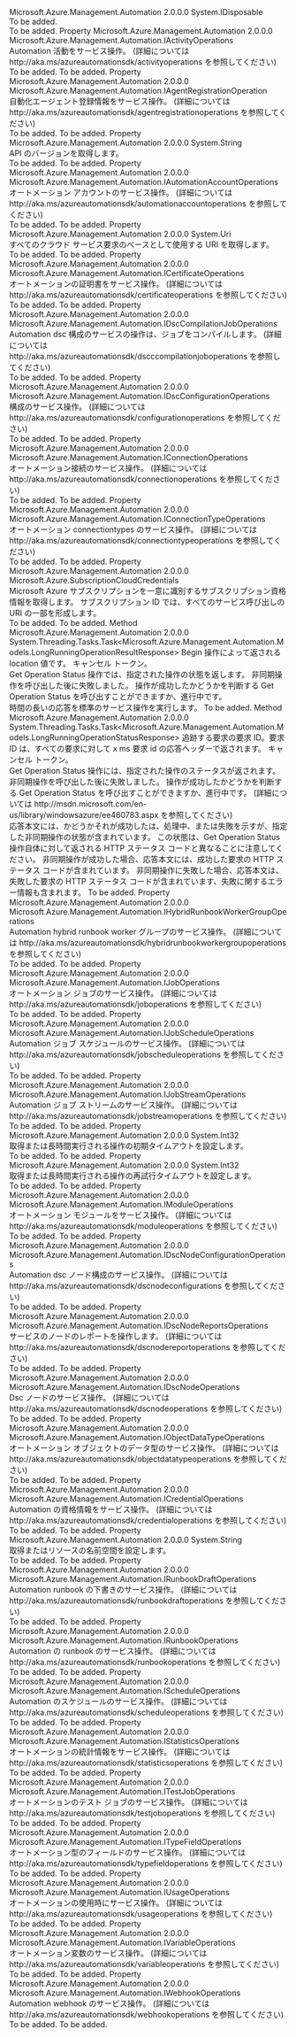 <Type Name="IAutomationManagementClient" FullName="Microsoft.Azure.Management.Automation.IAutomationManagementClient">
  <TypeSignature Language="C#" Value="public interface IAutomationManagementClient : IDisposable" />
  <TypeSignature Language="ILAsm" Value=".class public interface auto ansi abstract IAutomationManagementClient implements class System.IDisposable" />
  <TypeSignature Language="DocId" Value="T:Microsoft.Azure.Management.Automation.IAutomationManagementClient" />
  <TypeSignature Language="VB.NET" Value="Public Interface IAutomationManagementClient&#xA;Implements IDisposable" />
  <TypeSignature Language="F#" Value="type IAutomationManagementClient = interface&#xA;    interface IDisposable" />
  <AssemblyInfo>
    <AssemblyName>Microsoft.Azure.Management.Automation</AssemblyName>
    <AssemblyVersion>2.0.0.0</AssemblyVersion>
  </AssemblyInfo>
  <Interfaces>
    <Interface>
      <InterfaceName>System.IDisposable</InterfaceName>
    </Interface>
  </Interfaces>
  <Docs>
    <summary>To be added.</summary>
    <remarks>To be added.</remarks>
  </Docs>
  <Members>
    <Member MemberName="Activities">
      <MemberSignature Language="C#" Value="public Microsoft.Azure.Management.Automation.IActivityOperations Activities { get; }" />
      <MemberSignature Language="ILAsm" Value=".property instance class Microsoft.Azure.Management.Automation.IActivityOperations Activities" />
      <MemberSignature Language="DocId" Value="P:Microsoft.Azure.Management.Automation.IAutomationManagementClient.Activities" />
      <MemberSignature Language="VB.NET" Value="Public ReadOnly Property Activities As IActivityOperations" />
      <MemberSignature Language="F#" Value="member this.Activities : Microsoft.Azure.Management.Automation.IActivityOperations" Usage="Microsoft.Azure.Management.Automation.IAutomationManagementClient.Activities" />
      <MemberType>Property</MemberType>
      <AssemblyInfo>
        <AssemblyName>Microsoft.Azure.Management.Automation</AssemblyName>
        <AssemblyVersion>2.0.0.0</AssemblyVersion>
      </AssemblyInfo>
      <ReturnValue>
        <ReturnType>Microsoft.Azure.Management.Automation.IActivityOperations</ReturnType>
      </ReturnValue>
      <Docs>
        <summary>
            Automation 活動をサービス操作。  (詳細については http://aka.ms/azureautomationsdk/activityoperations を参照してください)
            </summary>
        <value>To be added.</value>
        <remarks>To be added.</remarks>
      </Docs>
    </Member>
    <Member MemberName="AgentRegistrationInformation">
      <MemberSignature Language="C#" Value="public Microsoft.Azure.Management.Automation.IAgentRegistrationOperation AgentRegistrationInformation { get; }" />
      <MemberSignature Language="ILAsm" Value=".property instance class Microsoft.Azure.Management.Automation.IAgentRegistrationOperation AgentRegistrationInformation" />
      <MemberSignature Language="DocId" Value="P:Microsoft.Azure.Management.Automation.IAutomationManagementClient.AgentRegistrationInformation" />
      <MemberSignature Language="VB.NET" Value="Public ReadOnly Property AgentRegistrationInformation As IAgentRegistrationOperation" />
      <MemberSignature Language="F#" Value="member this.AgentRegistrationInformation : Microsoft.Azure.Management.Automation.IAgentRegistrationOperation" Usage="Microsoft.Azure.Management.Automation.IAutomationManagementClient.AgentRegistrationInformation" />
      <MemberType>Property</MemberType>
      <AssemblyInfo>
        <AssemblyName>Microsoft.Azure.Management.Automation</AssemblyName>
        <AssemblyVersion>2.0.0.0</AssemblyVersion>
      </AssemblyInfo>
      <ReturnValue>
        <ReturnType>Microsoft.Azure.Management.Automation.IAgentRegistrationOperation</ReturnType>
      </ReturnValue>
      <Docs>
        <summary>
            自動化エージェント登録情報をサービス操作。
            (詳細については http://aka.ms/azureautomationsdk/agentregistrationoperations を参照してください)
            </summary>
        <value>To be added.</value>
        <remarks>To be added.</remarks>
      </Docs>
    </Member>
    <Member MemberName="ApiVersion">
      <MemberSignature Language="C#" Value="public string ApiVersion { get; }" />
      <MemberSignature Language="ILAsm" Value=".property instance string ApiVersion" />
      <MemberSignature Language="DocId" Value="P:Microsoft.Azure.Management.Automation.IAutomationManagementClient.ApiVersion" />
      <MemberSignature Language="VB.NET" Value="Public ReadOnly Property ApiVersion As String" />
      <MemberSignature Language="F#" Value="member this.ApiVersion : string" Usage="Microsoft.Azure.Management.Automation.IAutomationManagementClient.ApiVersion" />
      <MemberType>Property</MemberType>
      <AssemblyInfo>
        <AssemblyName>Microsoft.Azure.Management.Automation</AssemblyName>
        <AssemblyVersion>2.0.0.0</AssemblyVersion>
      </AssemblyInfo>
      <ReturnValue>
        <ReturnType>System.String</ReturnType>
      </ReturnValue>
      <Docs>
        <summary>
            API のバージョンを取得します。
            </summary>
        <value>To be added.</value>
        <remarks>To be added.</remarks>
      </Docs>
    </Member>
    <Member MemberName="AutomationAccounts">
      <MemberSignature Language="C#" Value="public Microsoft.Azure.Management.Automation.IAutomationAccountOperations AutomationAccounts { get; }" />
      <MemberSignature Language="ILAsm" Value=".property instance class Microsoft.Azure.Management.Automation.IAutomationAccountOperations AutomationAccounts" />
      <MemberSignature Language="DocId" Value="P:Microsoft.Azure.Management.Automation.IAutomationManagementClient.AutomationAccounts" />
      <MemberSignature Language="VB.NET" Value="Public ReadOnly Property AutomationAccounts As IAutomationAccountOperations" />
      <MemberSignature Language="F#" Value="member this.AutomationAccounts : Microsoft.Azure.Management.Automation.IAutomationAccountOperations" Usage="Microsoft.Azure.Management.Automation.IAutomationManagementClient.AutomationAccounts" />
      <MemberType>Property</MemberType>
      <AssemblyInfo>
        <AssemblyName>Microsoft.Azure.Management.Automation</AssemblyName>
        <AssemblyVersion>2.0.0.0</AssemblyVersion>
      </AssemblyInfo>
      <ReturnValue>
        <ReturnType>Microsoft.Azure.Management.Automation.IAutomationAccountOperations</ReturnType>
      </ReturnValue>
      <Docs>
        <summary>
            オートメーション アカウントのサービス操作。  (詳細については http://aka.ms/azureautomationsdk/automationaccountoperations を参照してください)
            </summary>
        <value>To be added.</value>
        <remarks>To be added.</remarks>
      </Docs>
    </Member>
    <Member MemberName="BaseUri">
      <MemberSignature Language="C#" Value="public Uri BaseUri { get; }" />
      <MemberSignature Language="ILAsm" Value=".property instance class System.Uri BaseUri" />
      <MemberSignature Language="DocId" Value="P:Microsoft.Azure.Management.Automation.IAutomationManagementClient.BaseUri" />
      <MemberSignature Language="VB.NET" Value="Public ReadOnly Property BaseUri As Uri" />
      <MemberSignature Language="F#" Value="member this.BaseUri : Uri" Usage="Microsoft.Azure.Management.Automation.IAutomationManagementClient.BaseUri" />
      <MemberType>Property</MemberType>
      <AssemblyInfo>
        <AssemblyName>Microsoft.Azure.Management.Automation</AssemblyName>
        <AssemblyVersion>2.0.0.0</AssemblyVersion>
      </AssemblyInfo>
      <ReturnValue>
        <ReturnType>System.Uri</ReturnType>
      </ReturnValue>
      <Docs>
        <summary>
            すべてのクラウド サービス要求のベースとして使用する URI を取得します。
            </summary>
        <value>To be added.</value>
        <remarks>To be added.</remarks>
      </Docs>
    </Member>
    <Member MemberName="Certificates">
      <MemberSignature Language="C#" Value="public Microsoft.Azure.Management.Automation.ICertificateOperations Certificates { get; }" />
      <MemberSignature Language="ILAsm" Value=".property instance class Microsoft.Azure.Management.Automation.ICertificateOperations Certificates" />
      <MemberSignature Language="DocId" Value="P:Microsoft.Azure.Management.Automation.IAutomationManagementClient.Certificates" />
      <MemberSignature Language="VB.NET" Value="Public ReadOnly Property Certificates As ICertificateOperations" />
      <MemberSignature Language="F#" Value="member this.Certificates : Microsoft.Azure.Management.Automation.ICertificateOperations" Usage="Microsoft.Azure.Management.Automation.IAutomationManagementClient.Certificates" />
      <MemberType>Property</MemberType>
      <AssemblyInfo>
        <AssemblyName>Microsoft.Azure.Management.Automation</AssemblyName>
        <AssemblyVersion>2.0.0.0</AssemblyVersion>
      </AssemblyInfo>
      <ReturnValue>
        <ReturnType>Microsoft.Azure.Management.Automation.ICertificateOperations</ReturnType>
      </ReturnValue>
      <Docs>
        <summary>
            オートメーションの証明書をサービス操作。  (詳細については http://aka.ms/azureautomationsdk/certificateoperations を参照してください)
            </summary>
        <value>To be added.</value>
        <remarks>To be added.</remarks>
      </Docs>
    </Member>
    <Member MemberName="CompilationJobs">
      <MemberSignature Language="C#" Value="public Microsoft.Azure.Management.Automation.IDscCompilationJobOperations CompilationJobs { get; }" />
      <MemberSignature Language="ILAsm" Value=".property instance class Microsoft.Azure.Management.Automation.IDscCompilationJobOperations CompilationJobs" />
      <MemberSignature Language="DocId" Value="P:Microsoft.Azure.Management.Automation.IAutomationManagementClient.CompilationJobs" />
      <MemberSignature Language="VB.NET" Value="Public ReadOnly Property CompilationJobs As IDscCompilationJobOperations" />
      <MemberSignature Language="F#" Value="member this.CompilationJobs : Microsoft.Azure.Management.Automation.IDscCompilationJobOperations" Usage="Microsoft.Azure.Management.Automation.IAutomationManagementClient.CompilationJobs" />
      <MemberType>Property</MemberType>
      <AssemblyInfo>
        <AssemblyName>Microsoft.Azure.Management.Automation</AssemblyName>
        <AssemblyVersion>2.0.0.0</AssemblyVersion>
      </AssemblyInfo>
      <ReturnValue>
        <ReturnType>Microsoft.Azure.Management.Automation.IDscCompilationJobOperations</ReturnType>
      </ReturnValue>
      <Docs>
        <summary>
            Automation dsc 構成のサービスの操作は、ジョブをコンパイルします。
            (詳細については http://aka.ms/azureautomationsdk/dscccompilationjoboperations を参照してください)
            </summary>
        <value>To be added.</value>
        <remarks>To be added.</remarks>
      </Docs>
    </Member>
    <Member MemberName="Configurations">
      <MemberSignature Language="C#" Value="public Microsoft.Azure.Management.Automation.IDscConfigurationOperations Configurations { get; }" />
      <MemberSignature Language="ILAsm" Value=".property instance class Microsoft.Azure.Management.Automation.IDscConfigurationOperations Configurations" />
      <MemberSignature Language="DocId" Value="P:Microsoft.Azure.Management.Automation.IAutomationManagementClient.Configurations" />
      <MemberSignature Language="VB.NET" Value="Public ReadOnly Property Configurations As IDscConfigurationOperations" />
      <MemberSignature Language="F#" Value="member this.Configurations : Microsoft.Azure.Management.Automation.IDscConfigurationOperations" Usage="Microsoft.Azure.Management.Automation.IAutomationManagementClient.Configurations" />
      <MemberType>Property</MemberType>
      <AssemblyInfo>
        <AssemblyName>Microsoft.Azure.Management.Automation</AssemblyName>
        <AssemblyVersion>2.0.0.0</AssemblyVersion>
      </AssemblyInfo>
      <ReturnValue>
        <ReturnType>Microsoft.Azure.Management.Automation.IDscConfigurationOperations</ReturnType>
      </ReturnValue>
      <Docs>
        <summary>
            構成のサービス操作。  (詳細については http://aka.ms/azureautomationsdk/configurationoperations を参照してください)
            </summary>
        <value>To be added.</value>
        <remarks>To be added.</remarks>
      </Docs>
    </Member>
    <Member MemberName="Connections">
      <MemberSignature Language="C#" Value="public Microsoft.Azure.Management.Automation.IConnectionOperations Connections { get; }" />
      <MemberSignature Language="ILAsm" Value=".property instance class Microsoft.Azure.Management.Automation.IConnectionOperations Connections" />
      <MemberSignature Language="DocId" Value="P:Microsoft.Azure.Management.Automation.IAutomationManagementClient.Connections" />
      <MemberSignature Language="VB.NET" Value="Public ReadOnly Property Connections As IConnectionOperations" />
      <MemberSignature Language="F#" Value="member this.Connections : Microsoft.Azure.Management.Automation.IConnectionOperations" Usage="Microsoft.Azure.Management.Automation.IAutomationManagementClient.Connections" />
      <MemberType>Property</MemberType>
      <AssemblyInfo>
        <AssemblyName>Microsoft.Azure.Management.Automation</AssemblyName>
        <AssemblyVersion>2.0.0.0</AssemblyVersion>
      </AssemblyInfo>
      <ReturnValue>
        <ReturnType>Microsoft.Azure.Management.Automation.IConnectionOperations</ReturnType>
      </ReturnValue>
      <Docs>
        <summary>
            オートメーション接続のサービス操作。  (詳細については http://aka.ms/azureautomationsdk/connectionoperations を参照してください)
            </summary>
        <value>To be added.</value>
        <remarks>To be added.</remarks>
      </Docs>
    </Member>
    <Member MemberName="ConnectionTypes">
      <MemberSignature Language="C#" Value="public Microsoft.Azure.Management.Automation.IConnectionTypeOperations ConnectionTypes { get; }" />
      <MemberSignature Language="ILAsm" Value=".property instance class Microsoft.Azure.Management.Automation.IConnectionTypeOperations ConnectionTypes" />
      <MemberSignature Language="DocId" Value="P:Microsoft.Azure.Management.Automation.IAutomationManagementClient.ConnectionTypes" />
      <MemberSignature Language="VB.NET" Value="Public ReadOnly Property ConnectionTypes As IConnectionTypeOperations" />
      <MemberSignature Language="F#" Value="member this.ConnectionTypes : Microsoft.Azure.Management.Automation.IConnectionTypeOperations" Usage="Microsoft.Azure.Management.Automation.IAutomationManagementClient.ConnectionTypes" />
      <MemberType>Property</MemberType>
      <AssemblyInfo>
        <AssemblyName>Microsoft.Azure.Management.Automation</AssemblyName>
        <AssemblyVersion>2.0.0.0</AssemblyVersion>
      </AssemblyInfo>
      <ReturnValue>
        <ReturnType>Microsoft.Azure.Management.Automation.IConnectionTypeOperations</ReturnType>
      </ReturnValue>
      <Docs>
        <summary>
            オートメーション connectiontypes のサービス操作。  (詳細については http://aka.ms/azureautomationsdk/connectiontypeoperations を参照してください)
            </summary>
        <value>To be added.</value>
        <remarks>To be added.</remarks>
      </Docs>
    </Member>
    <Member MemberName="Credentials">
      <MemberSignature Language="C#" Value="public Microsoft.Azure.SubscriptionCloudCredentials Credentials { get; }" />
      <MemberSignature Language="ILAsm" Value=".property instance class Microsoft.Azure.SubscriptionCloudCredentials Credentials" />
      <MemberSignature Language="DocId" Value="P:Microsoft.Azure.Management.Automation.IAutomationManagementClient.Credentials" />
      <MemberSignature Language="VB.NET" Value="Public ReadOnly Property Credentials As SubscriptionCloudCredentials" />
      <MemberSignature Language="F#" Value="member this.Credentials : Microsoft.Azure.SubscriptionCloudCredentials" Usage="Microsoft.Azure.Management.Automation.IAutomationManagementClient.Credentials" />
      <MemberType>Property</MemberType>
      <AssemblyInfo>
        <AssemblyName>Microsoft.Azure.Management.Automation</AssemblyName>
        <AssemblyVersion>2.0.0.0</AssemblyVersion>
      </AssemblyInfo>
      <ReturnValue>
        <ReturnType>Microsoft.Azure.SubscriptionCloudCredentials</ReturnType>
      </ReturnValue>
      <Docs>
        <summary>
            Microsoft Azure サブスクリプションを一意に識別するサブスクリプション資格情報を取得します。 サブスクリプション ID では、すべてのサービス呼び出しの URI の一部を形成します。
            </summary>
        <value>To be added.</value>
        <remarks>To be added.</remarks>
      </Docs>
    </Member>
    <Member MemberName="GetOperationResultStatusAsync">
      <MemberSignature Language="C#" Value="public System.Threading.Tasks.Task&lt;Microsoft.Azure.Management.Automation.Models.LongRunningOperationResultResponse&gt; GetOperationResultStatusAsync (string operationStatusLink, System.Threading.CancellationToken cancellationToken);" />
      <MemberSignature Language="ILAsm" Value=".method public hidebysig newslot virtual instance class System.Threading.Tasks.Task`1&lt;class Microsoft.Azure.Management.Automation.Models.LongRunningOperationResultResponse&gt; GetOperationResultStatusAsync(string operationStatusLink, valuetype System.Threading.CancellationToken cancellationToken) cil managed" />
      <MemberSignature Language="DocId" Value="M:Microsoft.Azure.Management.Automation.IAutomationManagementClient.GetOperationResultStatusAsync(System.String,System.Threading.CancellationToken)" />
      <MemberSignature Language="F#" Value="abstract member GetOperationResultStatusAsync : string * System.Threading.CancellationToken -&gt; System.Threading.Tasks.Task&lt;Microsoft.Azure.Management.Automation.Models.LongRunningOperationResultResponse&gt;" Usage="iAutomationManagementClient.GetOperationResultStatusAsync (operationStatusLink, cancellationToken)" />
      <MemberType>Method</MemberType>
      <AssemblyInfo>
        <AssemblyName>Microsoft.Azure.Management.Automation</AssemblyName>
        <AssemblyVersion>2.0.0.0</AssemblyVersion>
      </AssemblyInfo>
      <ReturnValue>
        <ReturnType>System.Threading.Tasks.Task&lt;Microsoft.Azure.Management.Automation.Models.LongRunningOperationResultResponse&gt;</ReturnType>
      </ReturnValue>
      <Parameters>
        <Parameter Name="operationStatusLink" Type="System.String" />
        <Parameter Name="cancellationToken" Type="System.Threading.CancellationToken" />
      </Parameters>
      <Docs>
        <param name="operationStatusLink">
            Begin 操作によって返される location 値です。
            </param>
        <param name="cancellationToken">
            キャンセル トークン。
            </param>
        <summary>
            Get Operation Status 操作では、指定された操作の状態を返します。 非同期操作を呼び出した後に失敗しました。 操作が成功したかどうかを判断する Get Operation Status を呼び出すことができますか、進行中です。
            </summary>
        <returns>
            時間の長いの応答を標準のサービス操作を実行します。
            </returns>
        <remarks>To be added.</remarks>
      </Docs>
    </Member>
    <Member MemberName="GetOperationStatusAsync">
      <MemberSignature Language="C#" Value="public System.Threading.Tasks.Task&lt;Microsoft.Azure.Management.Automation.Models.LongRunningOperationStatusResponse&gt; GetOperationStatusAsync (string requestId, System.Threading.CancellationToken cancellationToken);" />
      <MemberSignature Language="ILAsm" Value=".method public hidebysig newslot virtual instance class System.Threading.Tasks.Task`1&lt;class Microsoft.Azure.Management.Automation.Models.LongRunningOperationStatusResponse&gt; GetOperationStatusAsync(string requestId, valuetype System.Threading.CancellationToken cancellationToken) cil managed" />
      <MemberSignature Language="DocId" Value="M:Microsoft.Azure.Management.Automation.IAutomationManagementClient.GetOperationStatusAsync(System.String,System.Threading.CancellationToken)" />
      <MemberSignature Language="F#" Value="abstract member GetOperationStatusAsync : string * System.Threading.CancellationToken -&gt; System.Threading.Tasks.Task&lt;Microsoft.Azure.Management.Automation.Models.LongRunningOperationStatusResponse&gt;" Usage="iAutomationManagementClient.GetOperationStatusAsync (requestId, cancellationToken)" />
      <MemberType>Method</MemberType>
      <AssemblyInfo>
        <AssemblyName>Microsoft.Azure.Management.Automation</AssemblyName>
        <AssemblyVersion>2.0.0.0</AssemblyVersion>
      </AssemblyInfo>
      <ReturnValue>
        <ReturnType>System.Threading.Tasks.Task&lt;Microsoft.Azure.Management.Automation.Models.LongRunningOperationStatusResponse&gt;</ReturnType>
      </ReturnValue>
      <Parameters>
        <Parameter Name="requestId" Type="System.String" />
        <Parameter Name="cancellationToken" Type="System.Threading.CancellationToken" />
      </Parameters>
      <Docs>
        <param name="requestId">
            追跡する要求の要求 ID。要求 ID は、すべての要求に対して x ms 要求 id の応答ヘッダーで返されます。
            </param>
        <param name="cancellationToken">
            キャンセル トークン。
            </param>
        <summary>
            Get Operation Status 操作には、指定された操作のステータスが返されます。 非同期操作を呼び出した後に失敗しました。 操作が成功したかどうかを判断する Get Operation Status を呼び出すことができますか、進行中です。  (詳細については http://msdn.microsoft.com/en-us/library/windowsazure/ee460783.aspx を参照してください)
            </summary>
        <returns>
            応答本文には、かどうかそれが成功したは、処理中、または失敗を示すが、指定した非同期操作の状態が含まれています。 この状態は、Get Operation Status 操作自体に対して返される HTTP ステータス コードと異なることに注意してください。  非同期操作が成功した場合、応答本文には、成功した要求の HTTP ステータス コードが含まれています。  非同期操作に失敗した場合、応答本文は、失敗した要求の HTTP ステータス コードが含まれています、失敗に関するエラー情報も含まれます。
            </returns>
        <remarks>To be added.</remarks>
      </Docs>
    </Member>
    <Member MemberName="HybridRunbookWorkerGroups">
      <MemberSignature Language="C#" Value="public Microsoft.Azure.Management.Automation.IHybridRunbookWorkerGroupOperations HybridRunbookWorkerGroups { get; }" />
      <MemberSignature Language="ILAsm" Value=".property instance class Microsoft.Azure.Management.Automation.IHybridRunbookWorkerGroupOperations HybridRunbookWorkerGroups" />
      <MemberSignature Language="DocId" Value="P:Microsoft.Azure.Management.Automation.IAutomationManagementClient.HybridRunbookWorkerGroups" />
      <MemberSignature Language="VB.NET" Value="Public ReadOnly Property HybridRunbookWorkerGroups As IHybridRunbookWorkerGroupOperations" />
      <MemberSignature Language="F#" Value="member this.HybridRunbookWorkerGroups : Microsoft.Azure.Management.Automation.IHybridRunbookWorkerGroupOperations" Usage="Microsoft.Azure.Management.Automation.IAutomationManagementClient.HybridRunbookWorkerGroups" />
      <MemberType>Property</MemberType>
      <AssemblyInfo>
        <AssemblyName>Microsoft.Azure.Management.Automation</AssemblyName>
        <AssemblyVersion>2.0.0.0</AssemblyVersion>
      </AssemblyInfo>
      <ReturnValue>
        <ReturnType>Microsoft.Azure.Management.Automation.IHybridRunbookWorkerGroupOperations</ReturnType>
      </ReturnValue>
      <Docs>
        <summary>
            Automation hybrid runbook worker グループのサービス操作。  (詳細については http://aka.ms/azureautomationsdk/hybridrunbookworkergroupoperations を参照してください)
            </summary>
        <value>To be added.</value>
        <remarks>To be added.</remarks>
      </Docs>
    </Member>
    <Member MemberName="Jobs">
      <MemberSignature Language="C#" Value="public Microsoft.Azure.Management.Automation.IJobOperations Jobs { get; }" />
      <MemberSignature Language="ILAsm" Value=".property instance class Microsoft.Azure.Management.Automation.IJobOperations Jobs" />
      <MemberSignature Language="DocId" Value="P:Microsoft.Azure.Management.Automation.IAutomationManagementClient.Jobs" />
      <MemberSignature Language="VB.NET" Value="Public ReadOnly Property Jobs As IJobOperations" />
      <MemberSignature Language="F#" Value="member this.Jobs : Microsoft.Azure.Management.Automation.IJobOperations" Usage="Microsoft.Azure.Management.Automation.IAutomationManagementClient.Jobs" />
      <MemberType>Property</MemberType>
      <AssemblyInfo>
        <AssemblyName>Microsoft.Azure.Management.Automation</AssemblyName>
        <AssemblyVersion>2.0.0.0</AssemblyVersion>
      </AssemblyInfo>
      <ReturnValue>
        <ReturnType>Microsoft.Azure.Management.Automation.IJobOperations</ReturnType>
      </ReturnValue>
      <Docs>
        <summary>
            オートメーション ジョブのサービス操作。  (詳細については http://aka.ms/azureautomationsdk/joboperations を参照してください)
            </summary>
        <value>To be added.</value>
        <remarks>To be added.</remarks>
      </Docs>
    </Member>
    <Member MemberName="JobSchedules">
      <MemberSignature Language="C#" Value="public Microsoft.Azure.Management.Automation.IJobScheduleOperations JobSchedules { get; }" />
      <MemberSignature Language="ILAsm" Value=".property instance class Microsoft.Azure.Management.Automation.IJobScheduleOperations JobSchedules" />
      <MemberSignature Language="DocId" Value="P:Microsoft.Azure.Management.Automation.IAutomationManagementClient.JobSchedules" />
      <MemberSignature Language="VB.NET" Value="Public ReadOnly Property JobSchedules As IJobScheduleOperations" />
      <MemberSignature Language="F#" Value="member this.JobSchedules : Microsoft.Azure.Management.Automation.IJobScheduleOperations" Usage="Microsoft.Azure.Management.Automation.IAutomationManagementClient.JobSchedules" />
      <MemberType>Property</MemberType>
      <AssemblyInfo>
        <AssemblyName>Microsoft.Azure.Management.Automation</AssemblyName>
        <AssemblyVersion>2.0.0.0</AssemblyVersion>
      </AssemblyInfo>
      <ReturnValue>
        <ReturnType>Microsoft.Azure.Management.Automation.IJobScheduleOperations</ReturnType>
      </ReturnValue>
      <Docs>
        <summary>
            Automation ジョブ スケジュールのサービス操作。  (詳細については http://aka.ms/azureautomationsdk/jobscheduleoperations を参照してください)
            </summary>
        <value>To be added.</value>
        <remarks>To be added.</remarks>
      </Docs>
    </Member>
    <Member MemberName="JobStreams">
      <MemberSignature Language="C#" Value="public Microsoft.Azure.Management.Automation.IJobStreamOperations JobStreams { get; }" />
      <MemberSignature Language="ILAsm" Value=".property instance class Microsoft.Azure.Management.Automation.IJobStreamOperations JobStreams" />
      <MemberSignature Language="DocId" Value="P:Microsoft.Azure.Management.Automation.IAutomationManagementClient.JobStreams" />
      <MemberSignature Language="VB.NET" Value="Public ReadOnly Property JobStreams As IJobStreamOperations" />
      <MemberSignature Language="F#" Value="member this.JobStreams : Microsoft.Azure.Management.Automation.IJobStreamOperations" Usage="Microsoft.Azure.Management.Automation.IAutomationManagementClient.JobStreams" />
      <MemberType>Property</MemberType>
      <AssemblyInfo>
        <AssemblyName>Microsoft.Azure.Management.Automation</AssemblyName>
        <AssemblyVersion>2.0.0.0</AssemblyVersion>
      </AssemblyInfo>
      <ReturnValue>
        <ReturnType>Microsoft.Azure.Management.Automation.IJobStreamOperations</ReturnType>
      </ReturnValue>
      <Docs>
        <summary>
            Automation ジョブ ストリームのサービス操作。  (詳細については http://aka.ms/azureautomationsdk/jobstreamoperations を参照してください)
            </summary>
        <value>To be added.</value>
        <remarks>To be added.</remarks>
      </Docs>
    </Member>
    <Member MemberName="LongRunningOperationInitialTimeout">
      <MemberSignature Language="C#" Value="public int LongRunningOperationInitialTimeout { get; set; }" />
      <MemberSignature Language="ILAsm" Value=".property instance int32 LongRunningOperationInitialTimeout" />
      <MemberSignature Language="DocId" Value="P:Microsoft.Azure.Management.Automation.IAutomationManagementClient.LongRunningOperationInitialTimeout" />
      <MemberSignature Language="VB.NET" Value="Public Property LongRunningOperationInitialTimeout As Integer" />
      <MemberSignature Language="F#" Value="member this.LongRunningOperationInitialTimeout : int with get, set" Usage="Microsoft.Azure.Management.Automation.IAutomationManagementClient.LongRunningOperationInitialTimeout" />
      <MemberType>Property</MemberType>
      <AssemblyInfo>
        <AssemblyName>Microsoft.Azure.Management.Automation</AssemblyName>
        <AssemblyVersion>2.0.0.0</AssemblyVersion>
      </AssemblyInfo>
      <ReturnValue>
        <ReturnType>System.Int32</ReturnType>
      </ReturnValue>
      <Docs>
        <summary>
            取得または長時間実行される操作の初期タイムアウトを設定します。
            </summary>
        <value>To be added.</value>
        <remarks>To be added.</remarks>
      </Docs>
    </Member>
    <Member MemberName="LongRunningOperationRetryTimeout">
      <MemberSignature Language="C#" Value="public int LongRunningOperationRetryTimeout { get; set; }" />
      <MemberSignature Language="ILAsm" Value=".property instance int32 LongRunningOperationRetryTimeout" />
      <MemberSignature Language="DocId" Value="P:Microsoft.Azure.Management.Automation.IAutomationManagementClient.LongRunningOperationRetryTimeout" />
      <MemberSignature Language="VB.NET" Value="Public Property LongRunningOperationRetryTimeout As Integer" />
      <MemberSignature Language="F#" Value="member this.LongRunningOperationRetryTimeout : int with get, set" Usage="Microsoft.Azure.Management.Automation.IAutomationManagementClient.LongRunningOperationRetryTimeout" />
      <MemberType>Property</MemberType>
      <AssemblyInfo>
        <AssemblyName>Microsoft.Azure.Management.Automation</AssemblyName>
        <AssemblyVersion>2.0.0.0</AssemblyVersion>
      </AssemblyInfo>
      <ReturnValue>
        <ReturnType>System.Int32</ReturnType>
      </ReturnValue>
      <Docs>
        <summary>
            取得または長時間実行される操作の再試行タイムアウトを設定します。
            </summary>
        <value>To be added.</value>
        <remarks>To be added.</remarks>
      </Docs>
    </Member>
    <Member MemberName="Modules">
      <MemberSignature Language="C#" Value="public Microsoft.Azure.Management.Automation.IModuleOperations Modules { get; }" />
      <MemberSignature Language="ILAsm" Value=".property instance class Microsoft.Azure.Management.Automation.IModuleOperations Modules" />
      <MemberSignature Language="DocId" Value="P:Microsoft.Azure.Management.Automation.IAutomationManagementClient.Modules" />
      <MemberSignature Language="VB.NET" Value="Public ReadOnly Property Modules As IModuleOperations" />
      <MemberSignature Language="F#" Value="member this.Modules : Microsoft.Azure.Management.Automation.IModuleOperations" Usage="Microsoft.Azure.Management.Automation.IAutomationManagementClient.Modules" />
      <MemberType>Property</MemberType>
      <AssemblyInfo>
        <AssemblyName>Microsoft.Azure.Management.Automation</AssemblyName>
        <AssemblyVersion>2.0.0.0</AssemblyVersion>
      </AssemblyInfo>
      <ReturnValue>
        <ReturnType>Microsoft.Azure.Management.Automation.IModuleOperations</ReturnType>
      </ReturnValue>
      <Docs>
        <summary>
            オートメーション モジュールをサービス操作。  (詳細については http://aka.ms/azureautomationsdk/moduleoperations を参照してください)
            </summary>
        <value>To be added.</value>
        <remarks>To be added.</remarks>
      </Docs>
    </Member>
    <Member MemberName="NodeConfigurations">
      <MemberSignature Language="C#" Value="public Microsoft.Azure.Management.Automation.IDscNodeConfigurationOperations NodeConfigurations { get; }" />
      <MemberSignature Language="ILAsm" Value=".property instance class Microsoft.Azure.Management.Automation.IDscNodeConfigurationOperations NodeConfigurations" />
      <MemberSignature Language="DocId" Value="P:Microsoft.Azure.Management.Automation.IAutomationManagementClient.NodeConfigurations" />
      <MemberSignature Language="VB.NET" Value="Public ReadOnly Property NodeConfigurations As IDscNodeConfigurationOperations" />
      <MemberSignature Language="F#" Value="member this.NodeConfigurations : Microsoft.Azure.Management.Automation.IDscNodeConfigurationOperations" Usage="Microsoft.Azure.Management.Automation.IAutomationManagementClient.NodeConfigurations" />
      <MemberType>Property</MemberType>
      <AssemblyInfo>
        <AssemblyName>Microsoft.Azure.Management.Automation</AssemblyName>
        <AssemblyVersion>2.0.0.0</AssemblyVersion>
      </AssemblyInfo>
      <ReturnValue>
        <ReturnType>Microsoft.Azure.Management.Automation.IDscNodeConfigurationOperations</ReturnType>
      </ReturnValue>
      <Docs>
        <summary>
            Automation dsc ノード構成のサービス操作。  (詳細については http://aka.ms/azureautomationsdk/dscnodeconfigurations を参照してください)
            </summary>
        <value>To be added.</value>
        <remarks>To be added.</remarks>
      </Docs>
    </Member>
    <Member MemberName="NodeReports">
      <MemberSignature Language="C#" Value="public Microsoft.Azure.Management.Automation.IDscNodeReportsOperations NodeReports { get; }" />
      <MemberSignature Language="ILAsm" Value=".property instance class Microsoft.Azure.Management.Automation.IDscNodeReportsOperations NodeReports" />
      <MemberSignature Language="DocId" Value="P:Microsoft.Azure.Management.Automation.IAutomationManagementClient.NodeReports" />
      <MemberSignature Language="VB.NET" Value="Public ReadOnly Property NodeReports As IDscNodeReportsOperations" />
      <MemberSignature Language="F#" Value="member this.NodeReports : Microsoft.Azure.Management.Automation.IDscNodeReportsOperations" Usage="Microsoft.Azure.Management.Automation.IAutomationManagementClient.NodeReports" />
      <MemberType>Property</MemberType>
      <AssemblyInfo>
        <AssemblyName>Microsoft.Azure.Management.Automation</AssemblyName>
        <AssemblyVersion>2.0.0.0</AssemblyVersion>
      </AssemblyInfo>
      <ReturnValue>
        <ReturnType>Microsoft.Azure.Management.Automation.IDscNodeReportsOperations</ReturnType>
      </ReturnValue>
      <Docs>
        <summary>
            サービスのノードのレポートを操作します。  (詳細については http://aka.ms/azureautomationsdk/dscnodereportoperations を参照してください)
            </summary>
        <value>To be added.</value>
        <remarks>To be added.</remarks>
      </Docs>
    </Member>
    <Member MemberName="Nodes">
      <MemberSignature Language="C#" Value="public Microsoft.Azure.Management.Automation.IDscNodeOperations Nodes { get; }" />
      <MemberSignature Language="ILAsm" Value=".property instance class Microsoft.Azure.Management.Automation.IDscNodeOperations Nodes" />
      <MemberSignature Language="DocId" Value="P:Microsoft.Azure.Management.Automation.IAutomationManagementClient.Nodes" />
      <MemberSignature Language="VB.NET" Value="Public ReadOnly Property Nodes As IDscNodeOperations" />
      <MemberSignature Language="F#" Value="member this.Nodes : Microsoft.Azure.Management.Automation.IDscNodeOperations" Usage="Microsoft.Azure.Management.Automation.IAutomationManagementClient.Nodes" />
      <MemberType>Property</MemberType>
      <AssemblyInfo>
        <AssemblyName>Microsoft.Azure.Management.Automation</AssemblyName>
        <AssemblyVersion>2.0.0.0</AssemblyVersion>
      </AssemblyInfo>
      <ReturnValue>
        <ReturnType>Microsoft.Azure.Management.Automation.IDscNodeOperations</ReturnType>
      </ReturnValue>
      <Docs>
        <summary>
            Dsc ノードのサービス操作。  (詳細については http://aka.ms/azureautomationsdk/dscnodeoperations を参照してください)
            </summary>
        <value>To be added.</value>
        <remarks>To be added.</remarks>
      </Docs>
    </Member>
    <Member MemberName="ObjectDataTypes">
      <MemberSignature Language="C#" Value="public Microsoft.Azure.Management.Automation.IObjectDataTypeOperations ObjectDataTypes { get; }" />
      <MemberSignature Language="ILAsm" Value=".property instance class Microsoft.Azure.Management.Automation.IObjectDataTypeOperations ObjectDataTypes" />
      <MemberSignature Language="DocId" Value="P:Microsoft.Azure.Management.Automation.IAutomationManagementClient.ObjectDataTypes" />
      <MemberSignature Language="VB.NET" Value="Public ReadOnly Property ObjectDataTypes As IObjectDataTypeOperations" />
      <MemberSignature Language="F#" Value="member this.ObjectDataTypes : Microsoft.Azure.Management.Automation.IObjectDataTypeOperations" Usage="Microsoft.Azure.Management.Automation.IAutomationManagementClient.ObjectDataTypes" />
      <MemberType>Property</MemberType>
      <AssemblyInfo>
        <AssemblyName>Microsoft.Azure.Management.Automation</AssemblyName>
        <AssemblyVersion>2.0.0.0</AssemblyVersion>
      </AssemblyInfo>
      <ReturnValue>
        <ReturnType>Microsoft.Azure.Management.Automation.IObjectDataTypeOperations</ReturnType>
      </ReturnValue>
      <Docs>
        <summary>
            オートメーション オブジェクトのデータ型のサービス操作。  (詳細については http://aka.ms/azureautomationsdk/objectdatatypeoperations を参照してください)
            </summary>
        <value>To be added.</value>
        <remarks>To be added.</remarks>
      </Docs>
    </Member>
    <Member MemberName="PsCredentials">
      <MemberSignature Language="C#" Value="public Microsoft.Azure.Management.Automation.ICredentialOperations PsCredentials { get; }" />
      <MemberSignature Language="ILAsm" Value=".property instance class Microsoft.Azure.Management.Automation.ICredentialOperations PsCredentials" />
      <MemberSignature Language="DocId" Value="P:Microsoft.Azure.Management.Automation.IAutomationManagementClient.PsCredentials" />
      <MemberSignature Language="VB.NET" Value="Public ReadOnly Property PsCredentials As ICredentialOperations" />
      <MemberSignature Language="F#" Value="member this.PsCredentials : Microsoft.Azure.Management.Automation.ICredentialOperations" Usage="Microsoft.Azure.Management.Automation.IAutomationManagementClient.PsCredentials" />
      <MemberType>Property</MemberType>
      <AssemblyInfo>
        <AssemblyName>Microsoft.Azure.Management.Automation</AssemblyName>
        <AssemblyVersion>2.0.0.0</AssemblyVersion>
      </AssemblyInfo>
      <ReturnValue>
        <ReturnType>Microsoft.Azure.Management.Automation.ICredentialOperations</ReturnType>
      </ReturnValue>
      <Docs>
        <summary>
            Automation の資格情報をサービス操作。  (詳細については http://aka.ms/azureautomationsdk/credentialoperations を参照してください)
            </summary>
        <value>To be added.</value>
        <remarks>To be added.</remarks>
      </Docs>
    </Member>
    <Member MemberName="ResourceNamespace">
      <MemberSignature Language="C#" Value="public string ResourceNamespace { get; set; }" />
      <MemberSignature Language="ILAsm" Value=".property instance string ResourceNamespace" />
      <MemberSignature Language="DocId" Value="P:Microsoft.Azure.Management.Automation.IAutomationManagementClient.ResourceNamespace" />
      <MemberSignature Language="VB.NET" Value="Public Property ResourceNamespace As String" />
      <MemberSignature Language="F#" Value="member this.ResourceNamespace : string with get, set" Usage="Microsoft.Azure.Management.Automation.IAutomationManagementClient.ResourceNamespace" />
      <MemberType>Property</MemberType>
      <AssemblyInfo>
        <AssemblyName>Microsoft.Azure.Management.Automation</AssemblyName>
        <AssemblyVersion>2.0.0.0</AssemblyVersion>
      </AssemblyInfo>
      <ReturnValue>
        <ReturnType>System.String</ReturnType>
      </ReturnValue>
      <Docs>
        <summary>
            取得またはリソースの名前空間を設定します。
            </summary>
        <value>To be added.</value>
        <remarks>To be added.</remarks>
      </Docs>
    </Member>
    <Member MemberName="RunbookDraft">
      <MemberSignature Language="C#" Value="public Microsoft.Azure.Management.Automation.IRunbookDraftOperations RunbookDraft { get; }" />
      <MemberSignature Language="ILAsm" Value=".property instance class Microsoft.Azure.Management.Automation.IRunbookDraftOperations RunbookDraft" />
      <MemberSignature Language="DocId" Value="P:Microsoft.Azure.Management.Automation.IAutomationManagementClient.RunbookDraft" />
      <MemberSignature Language="VB.NET" Value="Public ReadOnly Property RunbookDraft As IRunbookDraftOperations" />
      <MemberSignature Language="F#" Value="member this.RunbookDraft : Microsoft.Azure.Management.Automation.IRunbookDraftOperations" Usage="Microsoft.Azure.Management.Automation.IAutomationManagementClient.RunbookDraft" />
      <MemberType>Property</MemberType>
      <AssemblyInfo>
        <AssemblyName>Microsoft.Azure.Management.Automation</AssemblyName>
        <AssemblyVersion>2.0.0.0</AssemblyVersion>
      </AssemblyInfo>
      <ReturnValue>
        <ReturnType>Microsoft.Azure.Management.Automation.IRunbookDraftOperations</ReturnType>
      </ReturnValue>
      <Docs>
        <summary>
            Automation runbook の下書きのサービス操作。  (詳細については http://aka.ms/azureautomationsdk/runbookdraftoperations を参照してください)
            </summary>
        <value>To be added.</value>
        <remarks>To be added.</remarks>
      </Docs>
    </Member>
    <Member MemberName="Runbooks">
      <MemberSignature Language="C#" Value="public Microsoft.Azure.Management.Automation.IRunbookOperations Runbooks { get; }" />
      <MemberSignature Language="ILAsm" Value=".property instance class Microsoft.Azure.Management.Automation.IRunbookOperations Runbooks" />
      <MemberSignature Language="DocId" Value="P:Microsoft.Azure.Management.Automation.IAutomationManagementClient.Runbooks" />
      <MemberSignature Language="VB.NET" Value="Public ReadOnly Property Runbooks As IRunbookOperations" />
      <MemberSignature Language="F#" Value="member this.Runbooks : Microsoft.Azure.Management.Automation.IRunbookOperations" Usage="Microsoft.Azure.Management.Automation.IAutomationManagementClient.Runbooks" />
      <MemberType>Property</MemberType>
      <AssemblyInfo>
        <AssemblyName>Microsoft.Azure.Management.Automation</AssemblyName>
        <AssemblyVersion>2.0.0.0</AssemblyVersion>
      </AssemblyInfo>
      <ReturnValue>
        <ReturnType>Microsoft.Azure.Management.Automation.IRunbookOperations</ReturnType>
      </ReturnValue>
      <Docs>
        <summary>
            Automation の runbook のサービス操作。  (詳細については http://aka.ms/azureautomationsdk/runbookoperations を参照してください)
            </summary>
        <value>To be added.</value>
        <remarks>To be added.</remarks>
      </Docs>
    </Member>
    <Member MemberName="Schedules">
      <MemberSignature Language="C#" Value="public Microsoft.Azure.Management.Automation.IScheduleOperations Schedules { get; }" />
      <MemberSignature Language="ILAsm" Value=".property instance class Microsoft.Azure.Management.Automation.IScheduleOperations Schedules" />
      <MemberSignature Language="DocId" Value="P:Microsoft.Azure.Management.Automation.IAutomationManagementClient.Schedules" />
      <MemberSignature Language="VB.NET" Value="Public ReadOnly Property Schedules As IScheduleOperations" />
      <MemberSignature Language="F#" Value="member this.Schedules : Microsoft.Azure.Management.Automation.IScheduleOperations" Usage="Microsoft.Azure.Management.Automation.IAutomationManagementClient.Schedules" />
      <MemberType>Property</MemberType>
      <AssemblyInfo>
        <AssemblyName>Microsoft.Azure.Management.Automation</AssemblyName>
        <AssemblyVersion>2.0.0.0</AssemblyVersion>
      </AssemblyInfo>
      <ReturnValue>
        <ReturnType>Microsoft.Azure.Management.Automation.IScheduleOperations</ReturnType>
      </ReturnValue>
      <Docs>
        <summary>
            Automation のスケジュールのサービス操作。  (詳細については http://aka.ms/azureautomationsdk/scheduleoperations を参照してください)
            </summary>
        <value>To be added.</value>
        <remarks>To be added.</remarks>
      </Docs>
    </Member>
    <Member MemberName="Statistics">
      <MemberSignature Language="C#" Value="public Microsoft.Azure.Management.Automation.IStatisticsOperations Statistics { get; }" />
      <MemberSignature Language="ILAsm" Value=".property instance class Microsoft.Azure.Management.Automation.IStatisticsOperations Statistics" />
      <MemberSignature Language="DocId" Value="P:Microsoft.Azure.Management.Automation.IAutomationManagementClient.Statistics" />
      <MemberSignature Language="VB.NET" Value="Public ReadOnly Property Statistics As IStatisticsOperations" />
      <MemberSignature Language="F#" Value="member this.Statistics : Microsoft.Azure.Management.Automation.IStatisticsOperations" Usage="Microsoft.Azure.Management.Automation.IAutomationManagementClient.Statistics" />
      <MemberType>Property</MemberType>
      <AssemblyInfo>
        <AssemblyName>Microsoft.Azure.Management.Automation</AssemblyName>
        <AssemblyVersion>2.0.0.0</AssemblyVersion>
      </AssemblyInfo>
      <ReturnValue>
        <ReturnType>Microsoft.Azure.Management.Automation.IStatisticsOperations</ReturnType>
      </ReturnValue>
      <Docs>
        <summary>
            オートメーションの統計情報をサービス操作。  (詳細については http://aka.ms/azureautomationsdk/statisticsoperations を参照してください)
            </summary>
        <value>To be added.</value>
        <remarks>To be added.</remarks>
      </Docs>
    </Member>
    <Member MemberName="TestJobs">
      <MemberSignature Language="C#" Value="public Microsoft.Azure.Management.Automation.ITestJobOperations TestJobs { get; }" />
      <MemberSignature Language="ILAsm" Value=".property instance class Microsoft.Azure.Management.Automation.ITestJobOperations TestJobs" />
      <MemberSignature Language="DocId" Value="P:Microsoft.Azure.Management.Automation.IAutomationManagementClient.TestJobs" />
      <MemberSignature Language="VB.NET" Value="Public ReadOnly Property TestJobs As ITestJobOperations" />
      <MemberSignature Language="F#" Value="member this.TestJobs : Microsoft.Azure.Management.Automation.ITestJobOperations" Usage="Microsoft.Azure.Management.Automation.IAutomationManagementClient.TestJobs" />
      <MemberType>Property</MemberType>
      <AssemblyInfo>
        <AssemblyName>Microsoft.Azure.Management.Automation</AssemblyName>
        <AssemblyVersion>2.0.0.0</AssemblyVersion>
      </AssemblyInfo>
      <ReturnValue>
        <ReturnType>Microsoft.Azure.Management.Automation.ITestJobOperations</ReturnType>
      </ReturnValue>
      <Docs>
        <summary>
            オートメーションのテスト ジョブのサービス操作。  (詳細については http://aka.ms/azureautomationsdk/testjoboperations を参照してください)
            </summary>
        <value>To be added.</value>
        <remarks>To be added.</remarks>
      </Docs>
    </Member>
    <Member MemberName="TypeFields">
      <MemberSignature Language="C#" Value="public Microsoft.Azure.Management.Automation.ITypeFieldOperations TypeFields { get; }" />
      <MemberSignature Language="ILAsm" Value=".property instance class Microsoft.Azure.Management.Automation.ITypeFieldOperations TypeFields" />
      <MemberSignature Language="DocId" Value="P:Microsoft.Azure.Management.Automation.IAutomationManagementClient.TypeFields" />
      <MemberSignature Language="VB.NET" Value="Public ReadOnly Property TypeFields As ITypeFieldOperations" />
      <MemberSignature Language="F#" Value="member this.TypeFields : Microsoft.Azure.Management.Automation.ITypeFieldOperations" Usage="Microsoft.Azure.Management.Automation.IAutomationManagementClient.TypeFields" />
      <MemberType>Property</MemberType>
      <AssemblyInfo>
        <AssemblyName>Microsoft.Azure.Management.Automation</AssemblyName>
        <AssemblyVersion>2.0.0.0</AssemblyVersion>
      </AssemblyInfo>
      <ReturnValue>
        <ReturnType>Microsoft.Azure.Management.Automation.ITypeFieldOperations</ReturnType>
      </ReturnValue>
      <Docs>
        <summary>
            オートメーション型のフィールドのサービス操作。  (詳細については http://aka.ms/azureautomationsdk/typefieldoperations を参照してください)
            </summary>
        <value>To be added.</value>
        <remarks>To be added.</remarks>
      </Docs>
    </Member>
    <Member MemberName="Usages">
      <MemberSignature Language="C#" Value="public Microsoft.Azure.Management.Automation.IUsageOperations Usages { get; }" />
      <MemberSignature Language="ILAsm" Value=".property instance class Microsoft.Azure.Management.Automation.IUsageOperations Usages" />
      <MemberSignature Language="DocId" Value="P:Microsoft.Azure.Management.Automation.IAutomationManagementClient.Usages" />
      <MemberSignature Language="VB.NET" Value="Public ReadOnly Property Usages As IUsageOperations" />
      <MemberSignature Language="F#" Value="member this.Usages : Microsoft.Azure.Management.Automation.IUsageOperations" Usage="Microsoft.Azure.Management.Automation.IAutomationManagementClient.Usages" />
      <MemberType>Property</MemberType>
      <AssemblyInfo>
        <AssemblyName>Microsoft.Azure.Management.Automation</AssemblyName>
        <AssemblyVersion>2.0.0.0</AssemblyVersion>
      </AssemblyInfo>
      <ReturnValue>
        <ReturnType>Microsoft.Azure.Management.Automation.IUsageOperations</ReturnType>
      </ReturnValue>
      <Docs>
        <summary>
            オートメーションの使用時にサービス操作。  (詳細については http://aka.ms/azureautomationsdk/usageoperations を参照してください)
            </summary>
        <value>To be added.</value>
        <remarks>To be added.</remarks>
      </Docs>
    </Member>
    <Member MemberName="Variables">
      <MemberSignature Language="C#" Value="public Microsoft.Azure.Management.Automation.IVariableOperations Variables { get; }" />
      <MemberSignature Language="ILAsm" Value=".property instance class Microsoft.Azure.Management.Automation.IVariableOperations Variables" />
      <MemberSignature Language="DocId" Value="P:Microsoft.Azure.Management.Automation.IAutomationManagementClient.Variables" />
      <MemberSignature Language="VB.NET" Value="Public ReadOnly Property Variables As IVariableOperations" />
      <MemberSignature Language="F#" Value="member this.Variables : Microsoft.Azure.Management.Automation.IVariableOperations" Usage="Microsoft.Azure.Management.Automation.IAutomationManagementClient.Variables" />
      <MemberType>Property</MemberType>
      <AssemblyInfo>
        <AssemblyName>Microsoft.Azure.Management.Automation</AssemblyName>
        <AssemblyVersion>2.0.0.0</AssemblyVersion>
      </AssemblyInfo>
      <ReturnValue>
        <ReturnType>Microsoft.Azure.Management.Automation.IVariableOperations</ReturnType>
      </ReturnValue>
      <Docs>
        <summary>
            オートメーション変数のサービス操作。  (詳細については http://aka.ms/azureautomationsdk/variableoperations を参照してください)
            </summary>
        <value>To be added.</value>
        <remarks>To be added.</remarks>
      </Docs>
    </Member>
    <Member MemberName="Webhooks">
      <MemberSignature Language="C#" Value="public Microsoft.Azure.Management.Automation.IWebhookOperations Webhooks { get; }" />
      <MemberSignature Language="ILAsm" Value=".property instance class Microsoft.Azure.Management.Automation.IWebhookOperations Webhooks" />
      <MemberSignature Language="DocId" Value="P:Microsoft.Azure.Management.Automation.IAutomationManagementClient.Webhooks" />
      <MemberSignature Language="VB.NET" Value="Public ReadOnly Property Webhooks As IWebhookOperations" />
      <MemberSignature Language="F#" Value="member this.Webhooks : Microsoft.Azure.Management.Automation.IWebhookOperations" Usage="Microsoft.Azure.Management.Automation.IAutomationManagementClient.Webhooks" />
      <MemberType>Property</MemberType>
      <AssemblyInfo>
        <AssemblyName>Microsoft.Azure.Management.Automation</AssemblyName>
        <AssemblyVersion>2.0.0.0</AssemblyVersion>
      </AssemblyInfo>
      <ReturnValue>
        <ReturnType>Microsoft.Azure.Management.Automation.IWebhookOperations</ReturnType>
      </ReturnValue>
      <Docs>
        <summary>
            Automation webhook のサービス操作。  (詳細については http://aka.ms/azureautomationsdk/webhookoperations を参照してください)
            </summary>
        <value>To be added.</value>
        <remarks>To be added.</remarks>
      </Docs>
    </Member>
  </Members>
</Type>